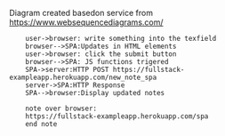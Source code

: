 Diagram created basedon service from https://www.websequencediagrams.com/

```
    user->browser: write something into the texfield
    browser-->SPA:Updates in HTML elements
    user->browser: click the submit button
    browser-->SPA: JS functions trigered
    SPA->server:HTTP POST https://fullstack-exampleapp.herokuapp.com/new_note_spa
    server->SPA:HTTP Response
    SPA-->browser:Display updated notes

    note over browser:
    https://fullstack-exampleapp.herokuapp.com/spa
    end note

```